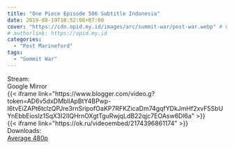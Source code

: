 ```yaml
---
title: "One Piece Episode 506 Subtitle Indonesia"
date: 2019-08-19T10:52:08+07:00
cover: "https://cdn.opid.my.id/images/arc/summit-war/post-war.webp" # Optional, cover
# authorlink: https://opid.my.id
categories:
  - "Post Marineford"
tags:
  - "Summit War"
---
```

<div class="ui menu violet borderless inverted">
  <div class="header item active">
        Stream:
    </div>
  <a class="active item" data-tab="google">
    <i class="google drive icon"></i> Google
  </a>
  <a class="item nounderline" data-tab="mirror">
    <i class="odnoklassniki icon"></i> Mirror
  </a>
</div>
<div class="ui bottom attached tab segment active" style="border:0 !important;" data-tab="google">
{{< iframe link="https://www.blogger.com/video.g?token=AD6v5dxDMbllApBtY4BPwp-I6tvEiZAPt6tclzQPJre3rnSripofOaKP7RFKZicaDm74gqfYDkJmHf2xvF5SbUYnEbbEioslz1SqX3I2IIQHrnOXgtTguRwjqLdB22qjc7EOAsw6Dl6a" >}}
</div>
<div class="ui bottom attached tab segment" style="border:0 !important;" data-tab="mirror">
{{< iframe link="https://ok.ru/videoembed/2174396861174" >}}
</div>
<div class="ui menu violet borderless inverted">
  <div class="header item active">
        Downloads:
    </div>
  <a class="item nounderline" href="https://ouo.io/9TjJcIj" target="_blank" rel="dofollow"><i class="google drive icon"></i>
    Average 480p</a>
</div>